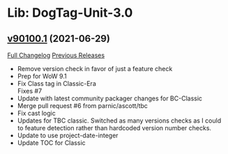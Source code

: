 # Lib: DogTag-Unit-3.0

## [v90100.1](https://github.com/parnic/LibDogTag-Unit-3.0/tree/v90100.1) (2021-06-29)
[Full Changelog](https://github.com/parnic/LibDogTag-Unit-3.0/compare/v90000.5...v90100.1) [Previous Releases](https://github.com/parnic/LibDogTag-Unit-3.0/releases)

- Remove version check in favor of just a feature check  
- Prep for WoW 9.1  
- Fix Class tag in Classic-Era  
    Fixes #7  
- Update with latest community packager changes for BC-Classic  
- Merge pull request #6 from parnic/ascott/tbc  
- Fix cast logic  
- Updates for TBC classic. Switched as many versions checks as I could to feature detection rather than hardcoded version number checks.  
- Update to use project-date-integer  
- Update TOC for Classic  
